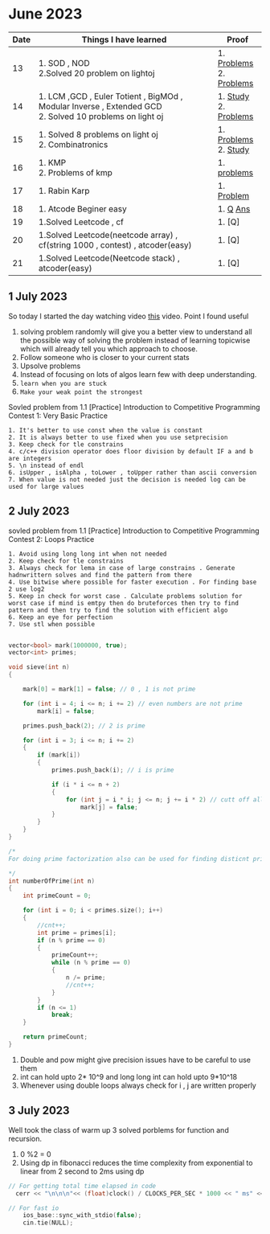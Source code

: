 # June 2023

Date | Things I have learned | Proof
----|----|----|
13 | 1. SOD , NOD <br>2.Solved 20 problem on lightoj | 1. [Problems](https://github.com/piru72/Online_Judge_Solves/commit/ed3be1b558ce148939856d7841cc04eb3384856f) <br>2.  [Problems](https://github.com/piru72/Online_Judge_Solves/commit/d2133a6c3012bd4794ef0843c18cd1771b6eef5d)
14 | 1. LCM ,GCD , Euler Totient , BigMOd , Modular Inverse , Extended GCD <br> 2. Solved 10 problems on light oj | 1. [Study](https://github.com/piru72/ICPC_PREPARATION/commit/1d612e369f5b442dba80d89eeec0193a311153c7) <br> 2. [Problems](https://github.com/piru72/Online_Judge_Solves/commit/4fcac178845c8a86b2e4fb2b0de735d0808f9959)
15 | 1. Solved 8 problems on light oj<br> 2. Combinatronics | 1. [Problems](https://github.com/piru72/Online_Judge_Solves/commit/6ac7b24ebc4b1d6155cfedc97024a43e445f103e)  <br> 2. [Study](https://github.com/piru72/ICPC_PREPARATION/commit/7ae0b04ba46ef92159886a6337ea8738272ee4bf) 
16 | 1. KMP <br> 2. Problems of kmp | 1. [problems](https://github.com/piru72/Online_Judge_Solves/commit/3be15b88c9fcd92c665929887392d54ee4be753a)
17 | 1. Rabin Karp | 1. [Problem](https://github.com/piru72/Online_Judge_Solves/commit/d491d557194912515193479b2d63c1a55e90de91)
18 | 1. Atcode Beginer easy | 1. [Q](https://kenkoooo.com/atcoder/#/training/Boot%20camp%20for%20Beginners/1) [Ans]()
19 | 1.Solved Leetcode , cf | 1. [Q]
20 | 1.Solved Leetcode(neetcode array) , cf(string 1000 , contest) , atcoder(easy)  | 1. [Q]
21 | 1.Solved Leetcode(Neetcode stack) , atcoder(easy) | 1. [Q]



## 1 July 2023

So today I started the day watching video [this]() video. Point I found useful 
1. solving problem randomly will give you a better view to understand all the possible way of solving the problem instead of learning topicwise which will already tell you which approach to choose.
2. Follow someone who is closer to your current stats
3. Upsolve problems
4. Instead of focusing on lots of algos learn few with deep understanding.
5. `learn when you are stuck`
6. `Make your weak point the strongest`

Sovled problem from 1.1 [Practice] Introduction to Competitive Programming
Contest 1: Very Basic Practice

```
1. It's better to use const when the value is constant
2. It is always better to use fixed when you use setprecision
3. Keep check for tle constrains
4. c/c++ division operator does floor division by default IF a and b are integers
5. \n instead of endl
6. isUpper , isAlpha , toLower , toUpper rather than ascii conversion
7. When value is not needed just the decision is needed log can be used for large values
```


## 2 July 2023

sovled problem from 1.1 [Practice] Introduction to Competitive Programming
Contest 2: Loops Practice
```
1. Avoid using long long int when not needed
2. Keep check for tle constrains
3. Always check for lema in case of large constrains . Generate hadnwrittern solves and find the pattern from there
4. Use bitwise where possible for faster execution . For finding base 2 use log2
5. Keep in check for worst case . Calculate problems solution for worst case if mind is emtpy then do bruteforces then try to find pattern and then try to find the solution with efficient algo
6. Keep an eye for perfection 
7. Use stl when possible
```
```cpp

vector<bool> mark(1000000, true);
vector<int> primes;

void sieve(int n)
{

    mark[0] = mark[1] = false; // 0 , 1 is not prime

    for (int i = 4; i <= n; i += 2) // even numbers are not prime
        mark[i] = false;

    primes.push_back(2); // 2 is prime

    for (int i = 3; i <= n; i += 2)
    {
        if (mark[i])
        {
            primes.push_back(i); // i is prime

            if (i * i <= n + 2)
            {
                for (int j = i * i; j <= n; j += i * 2) // cutt off all the multiples of i
                    mark[j] = false;
            }
        }
    }
}
```

 
```cpp
/* 
For doing prime factorization also can be used for finding disticnt prime divisors count

*/
int numberOfPrime(int n)
{
    int primeCount = 0;

    for (int i = 0; i < primes.size(); i++)
    {
        //cnt++;
        int prime = primes[i];
        if (n % prime == 0)
        {
            primeCount++;
            while (n % prime == 0)
            {
                n /= prime;
                //cnt++;
            }
        }
        if (n <= 1)
            break;
    }

    return primeCount;
}


```
 1. Double and pow might give precision issues have to be careful to use them
 2. int can hold upto 2* 10^9 and long long int can hold upto 9*10^18
 3. Whenever using double loops always check for i , j are written properly

 
## 3 July 2023

Well took the class of warm up 3 solved porblems for function and recursion.

1. 0 %2 = 0
2. Using dp in fibonacci reduces the time complexity from exponential to linear from 2 second to 2ms using dp
```cpp
// For getting total time elapsed in code
  cerr << "\n\n\n"<< (float)clock() / CLOCKS_PER_SEC * 1000 << " ms" << endl;
```

```cpp
// For fast io
    ios_base::sync_with_stdio(false);
    cin.tie(NULL);
```

